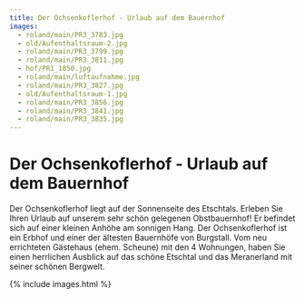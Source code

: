 ```yaml
---
title: Der Ochsenkoflerhof - Urlaub auf dem Bauernhof
images:
  - roland/main/PR3_3783.jpg
  - old/Aufenthaltsraum-2.jpg
  - roland/main/PR3_3799.jpg
  - roland/main/PR3_3811.jpg
  - hof/PR1_1850.jpg
  - roland/main/luftaufnahme.jpg
  - roland/main/PR3_3827.jpg
  - old/Aufenthaltsraum-1.jpg
  - roland/main/PR3_3856.jpg
  - roland/main/PR3_3841.jpg
  - roland/main/PR3_3835.jpg
---
```


# Der Ochsenkoflerhof - Urlaub auf dem Bauernhof

Der Ochsenkoflerhof liegt auf der Sonnenseite des Etschtals. Erleben Sie Ihren Urlaub auf unserem sehr schön gelegenen Obstbauernhof! Er befindet sich auf einer kleinen Anhöhe am sonnigen Hang. Der Ochsenkoflerhof ist ein Erbhof und einer der ältesten Bauernhöfe von Burgstall. Vom neu errichteten Gästehaus (ehem. Scheune) mit den 4 Wohnungen, haben Sie einen herrlichen Ausblick auf das schöne Etschtal und das Meranerland mit seiner schönen Bergwelt.

{% include images.html %}
